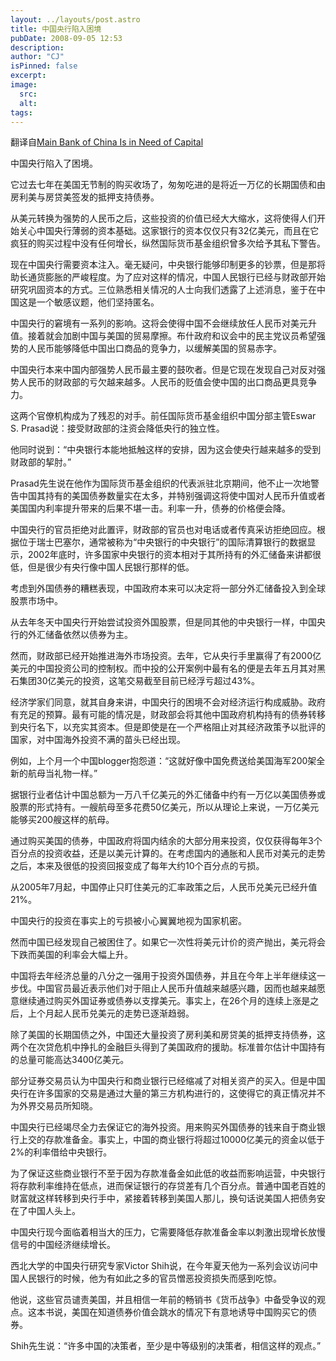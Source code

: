 ```yaml
---
layout: ../layouts/post.astro
title: 中国央行陷入困境
pubDate: 2008-09-05 12:53
description: 
author: "CJ"
isPinned: false
excerpt: 
image:
  src:
  alt:
tags: 
---
```

翻译自<a href="http://www.nytimes.com/2008/09/05/business/worldbusiness/05yuan.html">Main Bank of China Is in Need of Capital</a>

中国央行陷入了困境。

它过去七年在美国无节制的购买收场了，匆匆吃进的是将近一万亿的长期国债和由房利美与房贷美签发的抵押支持债券。

从美元转换为强势的人民币之后，这些投资的价值已经大大缩水，这将使得人们开始关心中国央行薄弱的资本基础。这家银行的资本仅仅只有32亿美元，而且在它疯狂的购买过程中没有任何增长，纵然国际货币基金组织曾多次给予其私下警告。

现在中国央行需要资本注入。毫无疑问，中央银行能够印制更多的钞票，但是那将助长通货膨胀的严峻程度。为了应对这样的情况，中国人民银行已经与财政部开始研究巩固资本的方式。三位熟悉相关情况的人士向我们透露了上述消息，鉴于在中国这是一个敏感议题，他们坚持匿名。

中国央行的窘境有一系列的影响。这将会使得中国不会继续放任人民币对美元升值。接着就会加剧中国与美国的贸易摩擦。布什政府和议会中的民主党议员希望强势的人民币能够降低中国出口商品的竞争力，以缓解美国的贸易赤字。

中国央行本来中国内部强势人民币最主要的鼓吹者。但是它现在发现自己对反对强势人民币的财政部的亏欠越来越多。人民币的贬值会使中国的出口商品更具竞争力。

这两个官僚机构成为了残忍的对手。前任国际货币基金组织中国分部主管Eswar S. Prasad说：接受财政部的注资会降低央行的独立性。

他同时说到：“中央银行本能地抵触这样的安排，因为这会使央行越来越多的受到财政部的挈肘。”

Prasad先生说在他作为国际货币基金组织的代表派驻北京期间，他不止一次地警告中国其持有的美国债券数量实在太多，并特别强调这将使中国对人民币升值或者美国国内利率提升带来的后果不堪一击。利率一升，债券的价格便会降。

中国央行的官员拒绝对此置评，财政部的官员也对电话或者传真采访拒绝回应。根据位于瑞士巴塞尔，通常被称为“中央银行的中央银行”的国际清算银行的数据显示，2002年底时，许多国家中央银行的资本相对于其所持有的外汇储备来讲都很低，但是很少有央行像中国人民银行那样的低。

考虑到外国债券的糟糕表现，中国政府本来可以决定将一部分外汇储备投入到全球股票市场中。

从去年冬天中国央行开始尝试投资外国股票，但是同其他的中央银行一样，中国央行的外汇储备依然以债券为主。

然而，财政部已经开始推进海外市场投资。去年，它从央行手里赢得了有2000亿美元的中国投资公司的控制权。而中投的公开案例中最有名的便是去年五月其对黑石集团30亿美元的投资，这笔交易截至目前已经浮亏超过43%。

经济学家们同意，就其自身来讲，中国央行的困境不会对经济运行构成威胁。政府有充足的预算。最有可能的情况是，财政部会将其他中国政府机构持有的债券转移到央行名下，以充实其资本。但是即使是在一个严格阻止对其经济政策予以批评的国家，对中国海外投资不满的苗头已经出现。

例如，上个月一个中国blogger抱怨道：“这就好像中国免费送给美国海军200架全新的航母当礼物一样。”

据银行业者估计中国总额为一万八千亿美元的外汇储备中约有一万亿以美国债券或股票的形式持有。一艘航母至多花费50亿美元，所以从理论上来说，一万亿美元能够买200艘这样的航母。

通过购买美国的债券，中国政府将国内结余的大部分用来投资，仅仅获得每年3个百分点的投资收益，还是以美元计算的。在考虑国内的通胀和人民币对美元的走势之后，本来及很低的投资回报变成了每年大约10个百分点的亏损。

从2005年7月起，中国停止只盯住美元的汇率政策之后，人民币兑美元已经升值21%。

中国央行的投资在事实上的亏损被小心翼翼地视为国家机密。

然而中国已经发现自己被困住了。如果它一次性将美元计价的资产抛出，美元将会下跌而美国的利率会大幅上升。

中国将去年经济总量的八分之一强用于投资外国债券，并且在今年上半年继续这一步伐。中国官员最近表示他们对于阻止人民币升值越来越感兴趣，因而也越来越愿意继续通过购买外国证券或债券以支撑美元。事实上，在26个月的连续上涨是之后，上个月起人民币兑美元的走势已逐渐趋弱。

除了美国的长期国债之外，中国还大量投资了房利美和房贷美的抵押支持债券，这两个在次贷危机中挣扎的金融巨头得到了美国政府的援助。标准普尔估计中国持有的总量可能高达3400亿美元。

部分证券交易员认为中国央行和商业银行已经缩减了对相关资产的买入。但是中国央行在许多国家的交易是通过大量的第三方机构进行的，这使得它的真正情况并不为外界交易员所知晓。

中国央行已经竭尽全力去保证它的海外投资。用来购买外国债券的钱来自于商业银行上交的存款准备金。事实上，中国的商业银行将超过10000亿美元的资金以低于2%的利率借给中央银行。

为了保证这些商业银行不至于因为存款准备金如此低的收益而影响运营，中央银行将存款利率维持在低点，进而保证银行的存贷差有几个百分点。普通中国老百姓的财富就这样转移到央行手中，紧接着转移到美国人那儿，换句话说美国人把债务安在了中国人头上。

中国央行现今面临着相当大的压力，它需要降低存款准备金率以刺激出现增长放慢信号的中国经济继续增长。

西北大学的中国央行研究专家Victor Shih说，在今年夏天他为一系列会议访问中国人民银行的时候，他为有如此之多的官员憎恶投资损失而感到吃惊。

他说，这些官员谴责美国，并且相信一年前的畅销书《货币战争》中备受争议的观点。这本书说，美国在知道债券价值会跳水的情况下有意地诱导中国购买它的债券。

Shih先生说：“许多中国的决策者，至少是中等级别的决策者，相信这样的观点。”
